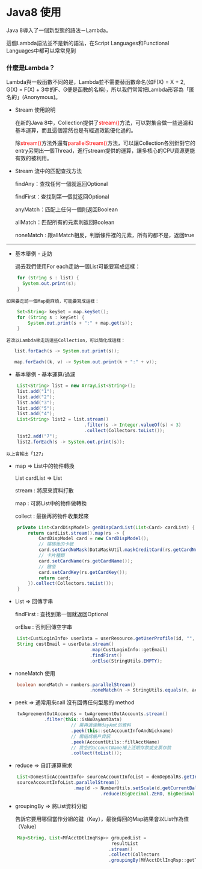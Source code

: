 # Java8 使用

Java 8導入了一個新型態的語法－Lambda。

這個Lambda語法並不是新的語法，在Script Languages和Functional Languages中都可以常常見到

### 什麼是Lambda？

Lambda與一般函數不同的是，Lambda並不需要替函數命名(如F(X) = X + 2, G(X) = F(X) + 3中的F、G便是函數的名稱)，所以我們常常把Lambda形容為「匿名的」(Anonymous)。


- Stream 使用說明

    在新的Java 8中，Collection提供了<font color=red>stream()</font>方法，可以對集合做一些過濾和基本運算，而且這個當然也是有經過效能優化過的。

    除<font color=red>stream()</font>方法外還有<font color=red>parallelStream()</font>方法，可以讓Collection各別針對它的entry另開出一個Thread，進行stream提供的運算，讓多核心的CPU資源更能有效的被利用。

- Stream 流中的匹配查找方法

    findAny：查找任何一個就返回Optional

    findFirst：查找到第一個就返回Optional

    anyMatch：匹配上任何一個則返回Boolean

    allMatch：匹配所有的元素則返回Boolean

    noneMatch : 跟allMatch相反，判斷條件裡的元素，所有的都不是，返回true

---

- 基本舉例 - 走訪

    過去我們使用For each走訪一個List可能要寫成這樣：
```Java
    for (String s : list) {
      System.out.print(s);
    }
```
    
    如果要走訪一個Map更麻煩，可能要寫成這樣：
```Java
    Set<String> keySet = map.keySet();
    for (String s : keySet) {
        System.out.print(s + ":" + map.get(s));
    }
```
    
    若改以Lambda來走訪這些Collection，可以簡化成這樣：
```Java
   list.forEach(s -> System.out.print(s));
```
```Java
   map.forEach((k, v) -> System.out.print(k + ":" + v));
```

- 基本舉例 - 基本運算/過濾
```Java
    List<String> list = new ArrayList<String>();
	list.add("1");
	list.add("2");
	list.add("3");
	list.add("5");
	list.add("4");
	List<String> list2 = list.stream()
                             .filter(s -> Integer.valueOf(s) < 3)
                             .collect(Collectors.toList());
	list2.add("7");
	list2.forEach(s -> System.out.print(s));
```
   
    以上會輸出「127」

- map ⇒ List中的物件轉換

    List<Card> cardList ⇒ List<CardDispModel>

    stream : 將原來資料打散

    map : 可將List中的物件做轉換

    collect : 最後再將物件收集起來
```Java
    private List<CardDispModel> genDispCardList(List<Card> cardList) {
        return cardList.stream().map(rs -> {
    		CardDispModel card = new CardDispModel();
    		// 隱碼後的卡號
    		card.setCardNoMask(DataMaskUtil.maskCreditCard(rs.getCardNo()));
    		// 卡片種類
    		card.setCardName(rs.getCardName());
    		// 鍵值
    		card.setCardKey(rs.getCardKey());
    		return card;
    	}).collect(Collectors.toList());
    }
```
- List<CustLoginInfo> ⇒ 回傳字串

    findFirst : 查找到第一個就返回Optional

    orElse : 否則回傳空字串
```Java
    List<CustLoginInfo> userData = userResource.getUserProfile(id, "", "");
    String custEmail = userData.stream()
                               .map(CustLoginInfo::getEmail)
                               .findFirst()
                               .orElse(StringUtils.EMPTY);
```
- noneMatch 使用
```Java
    boolean noneMatch = numbers.parallelStream()
                               .noneMatch(n -> StringUtils.equals(n, activityCode));
```
- peek ⇒ 通常用來call 沒有回傳任何型態的 method
```Java
    twAgreementOutAccounts = twAgreementOutAccounts.stream()
              .filter(this::isNoDayAmtData)
                        // 需再過濾無dayAmt的資料
    					.peek(this::setAccountInfoAndNickname) 
                        // 需組成帳戶資訊
    					.peek(AccountUtils::fillAcctName)
                        // 將空的accountName補上活期存款或支票存款
    					.collect(toList());
```
- reduce ⇒ 自訂運算需求
```Java
    List<DomesticAccountInfo> sourceAccountInfoList = demDepBalRs.getInfoList();
    sourceAccountInfoList.parallelStream()
                         .map(d -> NumberUtils.setScale(d.getCurrentBalTwd(), 2))
    					           .reduce(BigDecimal.ZERO, BigDecimal::add);
```
- groupingBy ⇒ 將List資料分組

    告訴它要用哪個當作分組的鍵（Key），最後傳回的Map結果會以List作為值（Value）
```Java
    Map<String, List<MfAcctDtlInqRsp>> groupedList = 
                                       resultList
                                      .stream()
                                      .collect(Collectors
                                      .groupingBy(MfAcctDtlInqRsp::getTrnDtYYYY));
```